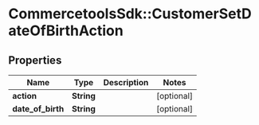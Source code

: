 # CommercetoolsSdk::CustomerSetDateOfBirthAction

## Properties
Name | Type | Description | Notes
------------ | ------------- | ------------- | -------------
**action** | **String** |  | [optional] 
**date_of_birth** | **String** |  | [optional] 

